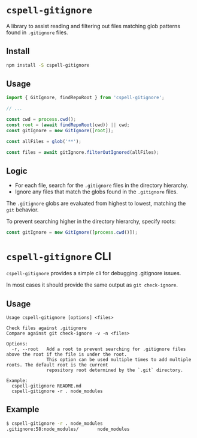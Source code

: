 # `cspell-gitignore`

A library to assist reading and filtering out files matching glob patterns found in `.gitignore` files.

## Install

```sh
npm install -S cspell-gitignore
```

## Usage

```ts
import { GitIgnore, findRepoRoot } from 'cspell-gitignore';

// ...

const cwd = process.cwd();
const root = (await findRepoRoot(cwd)) || cwd;
const gitIgnore = new GitIgnore([root]);

const allFiles = glob('**');

const files = await gitIgnore.filterOutIgnored(allFiles);
```

## Logic

- For each file, search for the `.gitignore` files in the directory hierarchy.
- Ignore any files that match the globs found in the `.gitignore` files.

The `.gitignore` globs are evaluated from highest to lowest, matching the `git` behavior.

To prevent searching higher in the directory hierarchy, specify roots:

```ts
const gitIgnore = new GitIgnore([process.cwd()]);
```

# `cspell-gitignore` CLI

`cspell-gitignore` provides a simple cli for debugging .gitignore issues.

In most cases it should provide the same output as `git check-ignore`.

## Usage

```text
Usage cspell-gitignore [options] <files>

Check files against .gitignore
Compare against git check-ignore -v -n <files>

Options:
  -r, --root   Add a root to prevent searching for .gitignore files above the root if the file is under the root.
               This option can be used multiple times to add multiple roots. The default root is the current
               repository root determined by the `.git` directory.

Example:
  cspell-gitignore README.md
  cspell-gitignore -r . node_modules

```

## Example

```sh
$ cspell-gitignore -r . node_modules
.gitignore:58:node_modules/       node_modules
```
